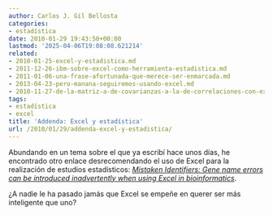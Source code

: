 ```yaml
---
author: Carlos J. Gil Bellosta
categories:
- estadística
date: 2010-01-29 19:43:50+00:00
lastmod: '2025-04-06T19:08:08.621214'
related:
- 2010-01-25-excel-y-estadistica.md
- 2011-12-26-ibm-sobre-excel-como-herramienta-estadistica.md
- 2011-01-06-una-frase-afortunada-que-merece-ser-enmarcada.md
- 2013-04-23-pero-manana-seguiremos-usando-excel.md
- 2010-11-27-de-la-matriz-a-de-covarianzas-a-la-de-correlaciones-con-excel.md
tags:
- estadística
- excel
title: 'Addenda: Excel y estadística'
url: /2010/01/29/addenda-excel-y-estadistica/
---
```


Abundando en un tema sobre el que ya escribí hace unos días, he encontrado otro enlace desrecomendando el uso de Excel para la realización de estudios estadísticos: [_Mistaken Identifiers: Gene name errors can be introduced inadvertently when using Excel in bioinformatics_](http://http://www.biomedcentral.com/1471-2105/5/80).

¿A nadie le ha pasado jamás que Excel se empeñe en querer ser más inteligente que uno?